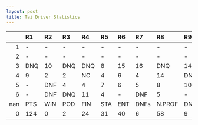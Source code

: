 ```yaml
---
layout: post 
title: Tai Driver Statistics
--- 
```


|     | R1   | R2   | R3   | R4   | R5   | R6   | R7   | R8     | R9   | R10   | R11   | R12   | Points   | Pos   |
|----:|:-----|:-----|:-----|:-----|:-----|:-----|:-----|:-------|:-----|:------|:------|:------|:---------|:------|
|   1 | -    | -    | -    | -    | -    | -    | -    | -      | -    | -     | -     | -     | nan      | nan   |
|   2 | -    | -    | -    | -    | -    | -    | -    | -      | -    | -     | -     | -     | nan      | nan   |
|   3 | DNQ  | 10   | DNQ  | DNQ  | 8    | 15   | 16   | DNQ    | 14   | DNQ   | DNQ   | -     | 0.0      | 36.0  |
|   4 | 9    | 2    | 2    | NC   | 4    | 6    | 4    | 14     | DNF  | DNQ   | DNQ   | 16    | 0.0      | 33.0  |
|   5 | -    | DNF  | 4    | 4    | 7    | 6    | 5    | 8      | 10   | DNF   | DNF   | 12    | 0.0      | 36.0  |
|   6 | -    | DNF  | DNQ  | 11   | 4    | -    | DNF  | 5      | -    | nan   | nan   | nan   | 0.0      | 32.0  |
| nan | PTS  | WIN  | POD  | FIN  | STA  | ENT  | DNFs | N.PROF | DNQ  | %FIN  | PPR   | BST   | CHA      | RNK   |
|   0 | 124  | 0    | 2    | 24   | 31   | 40   | 6    | 58     | 9    | 77.42 | 3.1   | 2     | 0.0      | 15.0  |